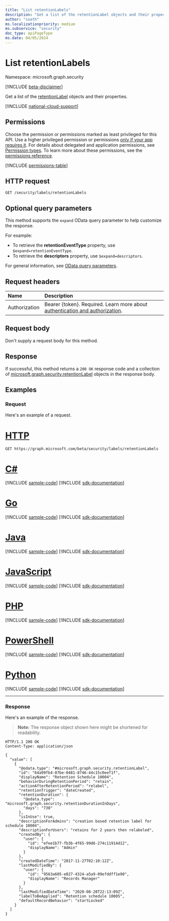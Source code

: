 ```yaml
---
title: "List retentionLabels"
description: "Get a list of the retentionLabel objects and their properties."
author: "sseth"
ms.localizationpriority: medium
ms.subservice: "security"
doc_type: apiPageType
ms.date: 04/05/2024
---
```


# List retentionLabels
Namespace: microsoft.graph.security

[!INCLUDE [beta-disclaimer](../../includes/beta-disclaimer.md)]

Get a list of the [retentionLabel](../resources/security-retentionlabel.md) objects and their properties.

[!INCLUDE [national-cloud-support](../../includes/global-us.md)]

## Permissions
Choose the permission or permissions marked as least privileged for this API. Use a higher privileged permission or permissions [only if your app requires it](/graph/permissions-overview#best-practices-for-using-microsoft-graph-permissions). For details about delegated and application permissions, see [Permission types](/graph/permissions-overview#permission-types). To learn more about these permissions, see the [permissions reference](/graph/permissions-reference).

<!-- { "blockType": "permissions", "name": "security_labelsroot_list_retentionlabel" } -->
[!INCLUDE [permissions-table](../includes/permissions/security-labelsroot-list-retentionlabel-permissions.md)]

## HTTP request

<!-- {
  "blockType": "ignored"
}
-->
```http
GET /security/labels/retentionLabels
```

## Optional query parameters
This method supports the `expand` OData query parameter to help customize the response.  

For example:
- To retrieve the **retentionEventType** property, use `$expand=retentionEventType`. 
- To retrieve the **descriptors** property, use `$expand=descriptors`. 

For general information, see [OData query parameters](/graph/query-parameters).

## Request headers
|Name|Description|
|:---|:---|
|Authorization|Bearer {token}. Required. Learn more about [authentication and authorization](/graph/auth/auth-concepts).|

## Request body
Don't supply a request body for this method.

## Response

If successful, this method returns a `200 OK` response code and a collection of [microsoft.graph.security.retentionLabel](../resources/security-retentionlabel.md) objects in the response body.

## Examples

### Request
Here's an example of a request.
# [HTTP](#tab/http)
<!-- {
  "blockType": "request",
  "name": "list_retentionlabel"
}
-->
```http
GET https://graph.microsoft.com/beta/security/labels/retentionLabels
```

# [C#](#tab/csharp)
[!INCLUDE [sample-code](../includes/snippets/csharp/list-retentionlabel-csharp-snippets.md)]
[!INCLUDE [sdk-documentation](../includes/snippets/snippets-sdk-documentation-link.md)]

# [Go](#tab/go)
[!INCLUDE [sample-code](../includes/snippets/go/list-retentionlabel-go-snippets.md)]
[!INCLUDE [sdk-documentation](../includes/snippets/snippets-sdk-documentation-link.md)]

# [Java](#tab/java)
[!INCLUDE [sample-code](../includes/snippets/java/list-retentionlabel-java-snippets.md)]
[!INCLUDE [sdk-documentation](../includes/snippets/snippets-sdk-documentation-link.md)]

# [JavaScript](#tab/javascript)
[!INCLUDE [sample-code](../includes/snippets/javascript/list-retentionlabel-javascript-snippets.md)]
[!INCLUDE [sdk-documentation](../includes/snippets/snippets-sdk-documentation-link.md)]

# [PHP](#tab/php)
[!INCLUDE [sample-code](../includes/snippets/php/list-retentionlabel-php-snippets.md)]
[!INCLUDE [sdk-documentation](../includes/snippets/snippets-sdk-documentation-link.md)]

# [PowerShell](#tab/powershell)
[!INCLUDE [sample-code](../includes/snippets/powershell/list-retentionlabel-powershell-snippets.md)]
[!INCLUDE [sdk-documentation](../includes/snippets/snippets-sdk-documentation-link.md)]

# [Python](#tab/python)
[!INCLUDE [sample-code](../includes/snippets/python/list-retentionlabel-python-snippets.md)]
[!INCLUDE [sdk-documentation](../includes/snippets/snippets-sdk-documentation-link.md)]

---

### Response
Here's an example of the response.
>**Note:** The response object shown here might be shortened for readability.
<!-- {
  "blockType": "response",
  "truncated": true,
  "@odata.type": "Collection(microsoft.graph.security.retentionLabel)"
}
-->
```http
HTTP/1.1 200 OK
Content-Type: application/json

{
  "value": [
    {
      "@odata.type": "#microsoft.graph.security.retentionLabel",
      "id": "64a99fb4-07be-0481-8746-44c15c0eef1f",
      "displayName": "Retention Schedule 10004",
      "behaviorDuringRetentionPeriod": "retain",
      "actionAfterRetentionPeriod": "relabel",
      "retentionTrigger": "dateCreated",
      "retentionDuration": {
        "@odata.type": "microsoft.graph.security.retentionDurationInDays",
        "days": "730"
      },
      "isInUse": true,
      "descriptionForAdmins": "creation based retention label for schedule 10004",
      "descriptionForUsers": "retains for 2 years then relabeled",
      "createdBy": {
        "user": {
          "id": "efee1b77-fb3b-4f65-99d6-274c11914d12",
          "displayName": "Admin"
        }
      },
      "createdDateTime": "2017-11-27T02:10:12Z",
      "lastModifiedBy": {
        "user": {
          "id": "9563a605-e827-4324-a5a9-09efddff1e90",
          "displayName": "Records Manager"
        }
      },
      "lastModifiedDateTime": "2020-08-28T22:13:09Z",
      "labelToBeApplied": "Retention schedule 10005",
      "defaultRecordBehavior": "startLocked"
    }
  ]
}
```


